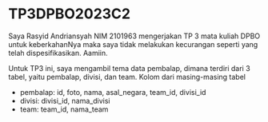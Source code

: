 # TP3DPBO2023C2
Saya Rasyid Andriansyah NIM 2101963 mengerjakan TP 3 mata kuliah DPBO untuk keberkahanNya maka saya tidak melakukan kecurangan seperti yang telah dispesifikasikan. Aamiin.

Untuk TP3 ini, saya mengambil tema data pembalap, dimana terdiri dari 3 tabel, yaitu pembalap, divisi, dan team.
Kolom dari masing-masing tabel
- pembalap: id, foto, nama, asal_negara, team_id, divisi_id
- divisi: divisi_id, nama_divisi
- team: team_id, nama_team

